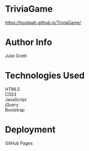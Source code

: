 # TriviaGame
https://hooliaah.github.io/TriviaGame/

# Author Info
Julie Groth

# Technologies Used
HTML5</br>
CSS3</br>
JavaScript</br>
jQuery</br>
Bootstrap</br>

# Deployment 
GitHub Pages
